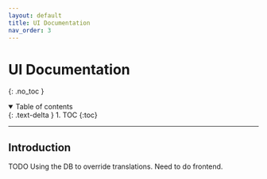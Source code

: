 ```yaml
---
layout: default
title: UI Documentation
nav_order: 3
---
```


# UI Documentation
{: .no_toc }

<details open markdown="block">
  <summary>
    Table of contents
  </summary>
  {: .text-delta }
1. TOC
{:toc}
</details>

---

## Introduction

TODO Using the DB to override translations. Need to do frontend.
